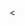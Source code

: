 <<!DOCTYPE html>
<html>
<head>
    <style>
    
        h1 {

color: red;

        }

    </style>
</head>
<body>

    <h1>Big C++</h1>
    
</body>
</html>